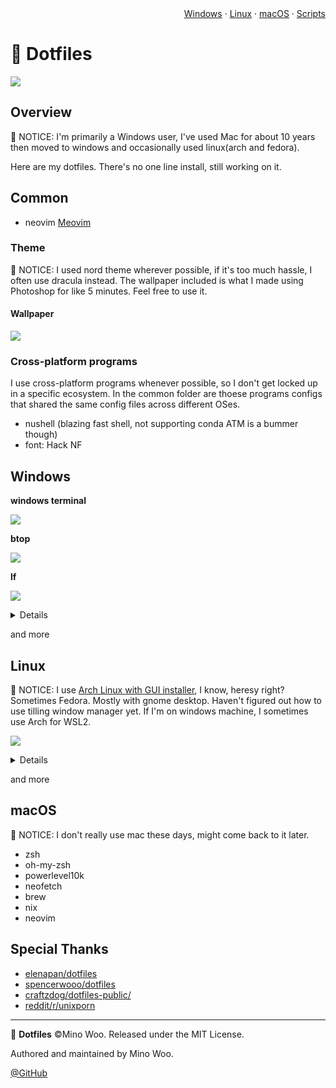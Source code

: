 <div align="right">
<a href="#windows">Windows</a> · <a href="#linux">Linux</a> · <a href="#macos">macOS</a> · <a href="#scripts">Scripts</a>
</div>

# 🚯 Dotfiles

![](https://flat.badgen.net/badge/platform/macOS,Windows,Linux?list=|)

## Overview

🔺 NOTICE: I'm primarily a Windows user, I've used Mac for about 10 years then moved to windows and occasionally used linux(arch and fedora). 

Here are my dotfiles. There's no one line install, still working on it.

## Common

- neovim [Meovim](https://github.com/mino29/meovim)

### Theme

🔺 NOTICE: I used nord theme wherever possible, if it's too much hassle, I often use dracula instead.
The wallpaper included is what I made using Photoshop for like 5 minutes. Feel free to use it.


#### Wallpaper

![](https://s2.loli.net/2022/09/17/9kiLVhj4ogAyaSN.png)

### Cross-platform programs

I use cross-platform programs whenever possible, so I don't get locked up in a specific ecosystem.
In the common folder are thoese programs configs that shared the same config files across different OSes. 

- nushell (blazing fast shell, not supporting conda ATM is a bummer though)
- font: Hack NF

## Windows

**windows terminal**

![](https://s2.loli.net/2022/09/17/js3MVBAFxCO2rcP.png)


**btop**

![](https://s2.loli.net/2022/09/17/AvoV4OX8tD5UQy3.png)

**lf**

![](https://s2.loli.net/2022/09/17/iky2GgSawBOouKf.png)


<details>

- windows terminal theme: nord
- oh-my-posh theme: nord(I tweaked some color from peru)
- font: [Hack NF](https://github.com/ryanoasis/nerd-fonts)
- terminal icons: lsd (available on linux )
- task manager: btop4win (available on linux as btop)
- file explore: lf (available on linux)
- winfetch
- neovim
- everything
- JPEGView
- bat
- btop4win
- lf
- cmd(using clink)
- zoxide
- z.lua
- bash
- zsh on windows (without WSL2)

</details>


and more

## Linux

🔺 NOTICE: I use [Arch Linux with GUI installer](https://archlinuxgui.in/), I
know, heresy right? Sometimes Fedora. Mostly with gnome desktop. Haven't
figured out how to use tilling window manager yet. If I'm on windows machine, I
sometimes use Arch for WSL2.

![](https://s2.loli.net/2022/09/17/vPTntKW2ZsJEMwz.png)

<details>

- zsh
- oh-my-zsh
- powerlevel10k
- neofetch
- pfetch
- neovim
- nix

</details>

and more

## macOS

🔺 NOTICE: I don't really use mac these days, might come back to it later.

- zsh
- oh-my-zsh
- powerlevel10k
- neofetch
- brew
- nix
- neovim


## Special Thanks

- [elenapan/dotfiles](https://github.com/elenapan/dotfiles)
- [spencerwooo/dotfiles](https://github.com/spencerwooo/dotfiles)
- [craftzdog/dotfiles-public/](https://github.com/craftzdog/dotfiles-public/)
- [reddit/r/unixporn](https://www.reddit.com/r/unixporn/)


---

🚯 **Dotfiles** ©Mino Woo. Released under the MIT License.

Authored and maintained by Mino Woo.

[@GitHub](https://github.com/mino29)

